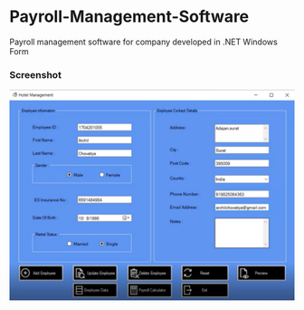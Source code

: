 # Payroll-Management-Software
Payroll management software for company developed in .NET Windows Form

### Screenshot
![](UI.png)
